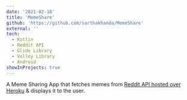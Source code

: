 ```yaml
---
date: '2021-02-18'
title: 'MemeShare'
github: 'https://github.com/sarthakhanda/MemeShare'
external: ''
tech:
  - Kotlin
  - Reddit API
  - Glide Library
  - Volley Library
  - Android
showInProjects: true
---
```


A Meme Sharing App that fetches memes from [Reddit API hosted over Heroku](https://meme-api.herokuapp.com/gimme) & displays it to the user.